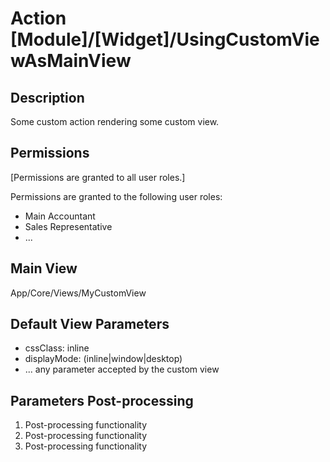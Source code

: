 # Action [Module]/[Widget]/UsingCustomViewAsMainView

## Description

Some custom action rendering some custom view.

## Permissions

[Permissions are granted to all user roles.]

Permissions are granted to the following user roles:
  * Main Accountant
  * Sales Representative
  * ...

## Main View

App/Core/Views/MyCustomView

## Default View Parameters

* cssClass: inline
* displayMode: (inline|window|desktop)
* ... any parameter accepted by the custom view

## Parameters Post-processing

  1. Post-processing functionality
  2. Post-processing functionality
  3. Post-processing functionality
